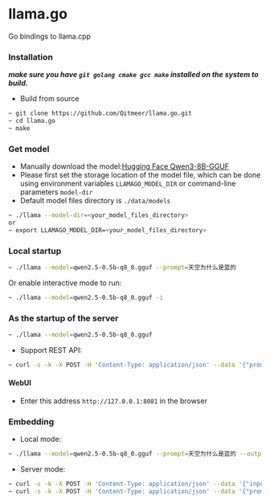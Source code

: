 # llama.go
Go bindings to llama.cpp

### Installation
***make sure you have `git golang cmake gcc make` installed on the system to build.***
* Build from source
```bash
~ git clone https://github.com/Qitmeer/llama.go.git
~ cd llama.go
~ make
```

### Get model
* Manually download the model:[Hugging Face Qwen3-8B-GGUF](https://huggingface.co/ggml-org/Qwen3-8B-GGUF/tree/main)
* Please first set the storage location of the model file, which can be done using environment variables `LLAMAGO_MODEL_DIR` or command-line parameters `model-dir`
* Default model files directory is `./data/models`

```bash
~ ./llama --model-dir=<your_model_files_directory>
or
~ export LLAMAGO_MODEL_DIR=<your_model_files_directory>
```

### Local startup

```bash
~ ./llama --model=qwen2.5-0.5b-q8_0.gguf --prompt=天空为什么是蓝的
```
Or enable interactive mode to run:
```bash
~ ./llama --model=qwen2.5-0.5b-q8_0.gguf -i
```


### As the startup of the server

```bash
~ ./llama --model=qwen2.5-0.5b-q8_0.gguf
```

* Support REST API:
```bash
~ curl -s -k -X POST -H 'Content-Type: application/json' --data '{"prompt":"天空为什么是蓝的"}' http://127.0.0.1:8081/api/generate
```

#### WebUI
* Enter this address `http://127.0.0.1:8081` in the browser

### Embedding

* Local mode:
```bash
~ ./llama --model=qwen2.5-0.5b-q8_0.gguf --prompt=天空为什么是蓝的 --output-file=./embs.json embedding
```

* Server mode:
```bash
~ curl -s -k -X POST -H 'Content-Type: application/json' --data '{"input":["天空","蓝色"]}' http://127.0.0.1:8081/api/embed
~ curl -s -k -X POST -H 'Content-Type: application/json' --data '{"prompt":"天空为什么是蓝的"}' http://127.0.0.1:8081/api/embeddings
```

